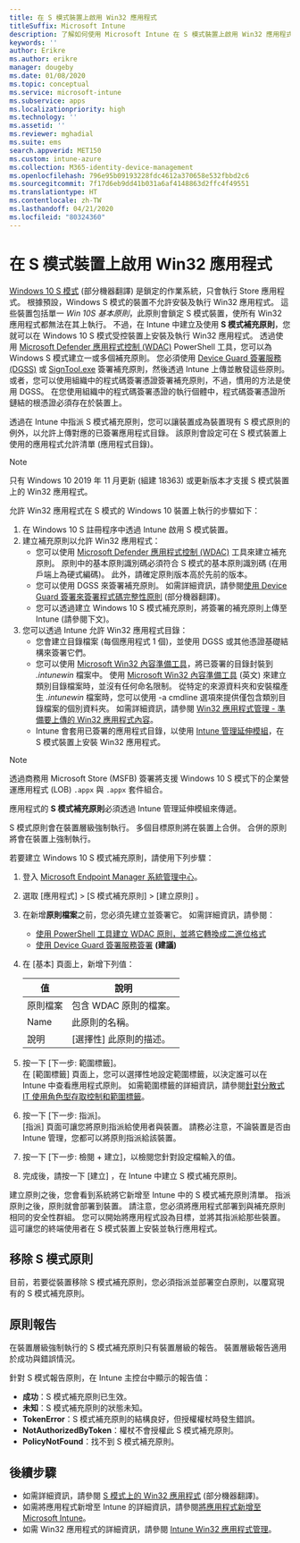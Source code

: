 ```yaml
---
title: 在 S 模式裝置上啟用 Win32 應用程式
titleSuffix: Microsoft Intune
description: 了解如何使用 Microsoft Intune 在 S 模式裝置上啟用 Win32 應用程式。
keywords: ''
author: Erikre
ms.author: erikre
manager: dougeby
ms.date: 01/08/2020
ms.topic: conceptual
ms.service: microsoft-intune
ms.subservice: apps
ms.localizationpriority: high
ms.technology: ''
ms.assetid: ''
ms.reviewer: mghadial
ms.suite: ems
search.appverid: MET150
ms.custom: intune-azure
ms.collection: M365-identity-device-management
ms.openlocfilehash: 796e95b09193228fdc4612a370658e532fbbd2c6
ms.sourcegitcommit: 7f17d6eb9dd41b031a6af4148863d2ffc4f49551
ms.translationtype: HT
ms.contentlocale: zh-TW
ms.lasthandoff: 04/21/2020
ms.locfileid: "80324360"
---
```

# <a name="enable-win32-apps-on-s-mode-devices"></a>在 S 模式裝置上啟用 Win32 應用程式

[Windows 10 S 模式](https://docs.microsoft.com/windows/deployment/s-mode) \(部分機器翻譯\) 是鎖定的作業系統，只會執行 Store 應用程式。 根據預設，Windows S 模式的裝置不允許安裝及執行 Win32 應用程式。 這些裝置包括單一 *Win 10S 基本原則*，此原則會鎖定 S 模式裝置，使所有 Win32 應用程式都無法在其上執行。 不過，在 Intune 中建立及使用 **S 模式補充原則**，您就可以在 Windows 10 S 模式受控裝置上安裝及執行 Win32 應用程式。 透過使用 [Microsoft Defender 應用程式控制 (WDAC)](https://docs.microsoft.com/windows/security/threat-protection/windows-defender-application-control/windows-defender-application-control) PowerShell 工具，您可以為 Windows S 模式建立一或多個補充原則。 您必須使用 [Device Guard 簽署服務 (DGSS)](https://go.microsoft.com/fwlink/?linkid=2095629) 或 [SignTool.exe](https://docs.microsoft.com/windows/security/threat-protection/windows-defender-application-control/use-signed-policies-to-protect-windows-defender-application-control-against-tampering) 簽署補充原則，然後透過 Intune 上傳並散發這些原則。 或者，您可以使用組織中的程式碼簽署憑證簽署補充原則，不過，慣用的方法是使用 DGSS。 在您使用組織中的程式碼簽署憑證的執行個體中，程式碼簽署憑證所鏈結的根憑證必須存在於裝置上。

透過在 Intune 中指派 S 模式補充原則，您可以讓裝置成為裝置現有 S 模式原則的例外，以允許上傳對應的已簽署應用程式目錄。 該原則會設定可在 S 模式裝置上使用的應用程式允許清單 (應用程式目錄)。

> [!NOTE]
> 只有 Windows 10 2019 年 11 月更新 (組建 18363) 或更新版本才支援 S 模式裝置上的 Win32 應用程式。

<!-- Add WDAC tooling diagram  -->

允許 Win32 應用程式在 S 模式的 Windows 10 裝置上執行的步驟如下：

1. 在 Windows 10 S 註冊程序中透過 Intune 啟用 S 模式裝置。
2. 建立補充原則以允許 Win32 應用程式：
   - 您可以使用 [Microsoft Defender 應用程式控制 (WDAC)](https://docs.microsoft.com/windows/security/threat-protection/windows-defender-application-control/windows-defender-application-control) 工具來建立補充原則。 原則中的基本原則識別碼必須符合 S 模式的基本原則識別碼 (在用戶端上為硬式編碼)。 此外，請確定原則版本高於先前的版本。
   - 您可以使用 DGSS 來簽署補充原則。 如需詳細資訊，請參閱[使用 Device Guard 簽署來簽署程式碼完整性原則](https://docs.microsoft.com/microsoft-store/sign-code-integrity-policy-with-device-guard-signing) \(部分機器翻譯\)。
   - 您可以透過建立 Windows 10 S 模式補充原則，將簽署的補充原則上傳至 Intune (請參閱下文)。
3. 您可以透過 Intune 允許 Win32 應用程式目錄：
   - 您會建立目錄檔案 (每個應用程式 1 個)，並使用 DGSS 或其他憑證基礎結構來簽署它們。
   - 您可以使用 [Microsoft Win32 內容準備工具](https://go.microsoft.com/fwlink/?linkid=2065730)，將已簽署的目錄封裝到 *.intunewin* 檔案中。 使用 [Microsoft Win32 內容準備工具](https://go.microsoft.com/fwlink/?linkid=2065730) \(英文\) 來建立類別目錄檔案時，並沒有任何命名限制。 從特定的來源資料夾和安裝檔產生 *.intunewin* 檔案時，您可以使用 -a cmdline 選項來提供僅包含類別目錄檔案的個別資料夾。 如需詳細資訊，請參閱 [Win32 應用程式管理 - 準備要上傳的 Win32 應用程式內容](apps-win32-app-management.md#prepare-the-win32-app-content-for-upload)。
   - Intune 會套用已簽署的應用程式目錄，以使用 [Intune 管理延伸模組](intune-management-extension.md)，在 S 模式裝置上安裝 Win32 應用程式。

> [!NOTE]
> 透過商務用 Microsoft Store (MSFB) 簽署將支援 Windows 10 S 模式下的企業營運應用程式 (LOB) `.appx` 與 `.appx` 套件組合。
>
> 應用程式的 **S 模式補充原則**必須透過 Intune 管理延伸模組來傳遞。
>
> S 模式原則會在裝置層級強制執行。 多個目標原則將在裝置上合併。 合併的原則將會在裝置上強制執行。

若要建立 Windows 10 S 模式補充原則，請使用下列步驟：

1. 登入 [Microsoft Endpoint Manager 系統管理中心](https://go.microsoft.com/fwlink/?linkid=2109431)。
2. 選取 [應用程式]   > [S 模式補充原則]   > [建立原則]  。
3. 在新增**原則檔案**之前，您必須先建立並簽署它。 如需詳細資訊，請參閱：
    - [使用 PowerShell 工具建立 WDAC 原則，並將它轉換成二進位格式](https://go.microsoft.com/fwlink/?linkid=2095387)
    - [使用 Device Guard 簽署服務簽署](https://go.microsoft.com/fwlink/?linkid=2095629) **(建議)**

4. 在 [基本]  頁面上，新增下列值：

    | 值 | 說明 |
    |--------------|------------------------------------------------|
    | 原則檔案 | 包含 WDAC 原則的檔案。 |
    | Name | 此原則的名稱。 |
    | 說明 | [選擇性] 此原則的描述。 |

5. 按一下 [下一步:  範圍標籤]。<br>
   在 [範圍標籤]  頁面上，您可以選擇性地設定範圍標籤，以決定誰可以在 Intune 中查看應用程式原則。 如需範圍標籤的詳細資訊，請參閱[針對分散式 IT 使用角色型存取控制和範圍標籤](../fundamentals/scope-tags.md)。

6. 按一下 [下一步:  指派]。<br>
   [指派]  頁面可讓您將原則指派給使用者與裝置。 請務必注意，不論裝置是否由 Intune 管理，您都可以將原則指派給該裝置。
7. 按一下 [下一步:  檢閱 + 建立]，以檢閱您針對設定檔輸入的值。
8. 完成後，請按一下 [建立]  ，在 Intune 中建立 S 模式補充原則。

建立原則之後，您會看到系統將它新增至 Intune 中的 S 模式補充原則清單。 指派原則之後，原則就會部署到裝置。 請注意，您必須將應用程式部署到與補充原則相同的安全性群組。 您可以開始將應用程式設為目標，並將其指派給那些裝置。 這可讓您的終端使用者在 S 模式裝置上安裝並執行應用程式。

## <a name="removal-of-s-mode-policy"></a>移除 S 模式原則

目前，若要從裝置移除 S 模式補充原則，您必須指派並部署空白原則，以覆寫現有的 S 模式補充原則。

## <a name="policy-reporting"></a>原則報告

在裝置層級強制執行的 S 模式補充原則只有裝置層級的報告。 裝置層級報告適用於成功與錯誤情況。

針對 S 模式報告原則，在 Intune 主控台中顯示的報告值：
- **成功**：S 模式補充原則已生效。
- **未知**：S 模式補充原則的狀態未知。
- **TokenError**：S 模式補充原則的結構良好，但授權權杖時發生錯誤。
- **NotAuthorizedByToken**：權杖不會授權此 S 模式補充原則。
- **PolicyNotFound**：找不到 S 模式補充原則。

## <a name="next-steps"></a>後續步驟

- 如需詳細資訊，請參閱 [S 模式上的 Win32 應用程式](https://docs.microsoft.com/windows/security/threat-protection/windows-defender-application-control/lob-win32-apps-on-s) \(部分機器翻譯\)。
- 如需將應用程式新增至 Intune 的詳細資訊，請參閱[將應用程式新增至 Microsoft Intune](apps-add.md)。
- 如需 Win32 應用程式的詳細資訊，請參閱 [Intune Win32 應用程式管理](apps-win32-app-management.md)。
